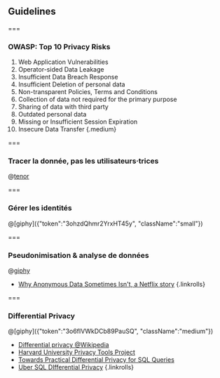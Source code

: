 <!--{section^1:data-breadcrumb="Guidelines"}-->

<!--{.interleaf data-background-image="/img/unsplash/636454.jpg"}-->
<!-- Photo by Alexander Andrews on Unsplash -->

## Guidelines

===

### OWASP: Top 10 Privacy Risks

1. Web Application Vulnerabilities
2. Operator-sided Data Leakage
3. Insufficient Data Breach Response
4. Insufficient Deletion of personal data
5. Non-transparent Policies, Terms and Conditions
6. Collection of data not required for the primary purpose
7. Sharing of data with third party
8. Outdated personal data
9. Missing or Insufficient Session Expiration
10. Insecure Data Transfer
{.medium}

===

### Tracer la donnée, pas les utilisateurs·trices

@[tenor]({"token":"874ece7d7f32611a3ebdaf3b21c30f67","className":"small"})

===

### Gérer les identités

@[giphy]({"token":"3ohzdQhmr2YrxHT45y", "className":"small"})

===

### Pseudonimisation & analyse de données

@[giphy]({"token":"ByVTkkhMrNIoo","className":"large"})

- [Why Anonymous Data Sometimes Isn't, a Netflix story](https://www.wired.com/2007/12/why-anonymous-data-sometimes-isnt/)
{.linkrolls}

===
<!--{.pull-top}-->

### Differential Privacy

@[giphy]({"token":"3o6fIVWkDCb89PauSQ", "className":"medium"})

- [Differential privacy @Wikipedia](https://en.wikipedia.org/wiki/Differential_Privacy)
- [Harvard University Privacy Tools Project](https://privacytools.seas.harvard.edu/differential-privacy)
- [Towards Practical Differential Privacy for SQL Queries](https://arxiv.org/pdf/1706.09479.pdf)
- [Uber SQL DIfferential Privacy](https://github.com/uber/sql-differential-privacy)
{.linkrolls}
